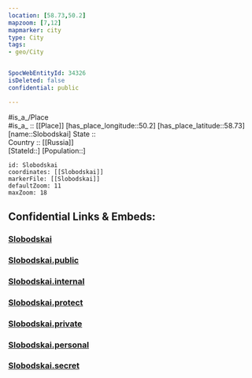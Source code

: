 ```yaml
---
location: [58.73,50.2] 
mapzoom: [7,12] 
mapmarker: city 
type: City
tags:
- geo/City


SpocWebEntityId: 34326
isDeleted: false
confidential: public

---
```

#is_a_/Place  
#is_a_ :: [[Place]] 
[has_place_longitude::50.2] 
[has_place_latitude::58.73] 
[name::Slobodskai] 
State ::  
Country :: [[Russia]]  
[StateId::] 
[Population::] 



```leaflet
id: Slobodskai
coordinates: [[Slobodskai]] 
markerFile: [[Slobodskai]] 
defaultZoom: 11 
maxZoom: 18
```


## Confidential Links & Embeds: 

### [Slobodskai](/_Standards/Earth/Continent/Europe/Europe~East/Russia/Russia~Volga/Kirov_Oblast/City/Slobodskai.md) 

### [Slobodskai.public](/_public/Earth/Continent/Europe/Europe~East/Russia/Russia~Volga/Kirov_Oblast/City/Slobodskai.public.md) 

### [Slobodskai.internal](/_internal/Earth/Continent/Europe/Europe~East/Russia/Russia~Volga/Kirov_Oblast/City/Slobodskai.internal.md) 

### [Slobodskai.protect](/_protect/Earth/Continent/Europe/Europe~East/Russia/Russia~Volga/Kirov_Oblast/City/Slobodskai.protect.md) 

### [Slobodskai.private](/_private/Earth/Continent/Europe/Europe~East/Russia/Russia~Volga/Kirov_Oblast/City/Slobodskai.private.md) 

### [Slobodskai.personal](/_personal/Earth/Continent/Europe/Europe~East/Russia/Russia~Volga/Kirov_Oblast/City/Slobodskai.personal.md) 

### [Slobodskai.secret](/_secret/Earth/Continent/Europe/Europe~East/Russia/Russia~Volga/Kirov_Oblast/City/Slobodskai.secret.md)

